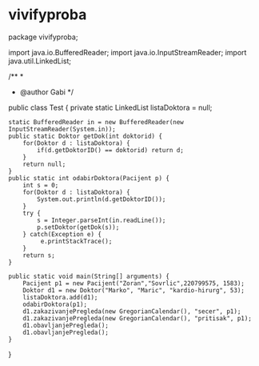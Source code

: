 # vivifyproba

package vivifyproba;

import java.io.BufferedReader;
import java.io.InputStreamReader;
import java.util.LinkedList;

/**
 *
 * @author Gabi
 */

public class Test {
    private static LinkedList<Doktor> listaDoktora = null;
    
    static BufferedReader in = new BufferedReader(new InputStreamReader(System.in));
    public static Doktor getDok(int doktorid) {
        for(Doktor d : listaDoktora) {
            if(d.getDoktorID() == doktorid) return d;
        }
        return null;
    }
    public static int odabirDoktora(Pacijent p) {
        int s = 0;
        for(Doktor d : listaDoktora) {
            System.out.println(d.getDoktorID());
        }
        try {
            s = Integer.parseInt(in.readLine());
            p.setDoktor(getDok(s));
        } catch(Exception e) {
             e.printStackTrace();
        }
        return s;
    }
    
    public static void main(String[] arguments) {
        Pacijent p1 = new Pacijent("Zoran","Sovrlic",220799575, 1583);
        Doktor d1 = new Doktor("Marko", "Maric", "kardio-hirurg", 53);
        listaDoktora.add(d1);
        odabirDoktora(p1);
        d1.zakazivanjePregleda(new GregorianCalendar(), "secer", p1);
        d1.zakazivanjePregleda(new GregorianCalendar(), "pritisak", p1);
        d1.obavljanjePregleda();
        d1.obavljanjePregleda();
    }
}
